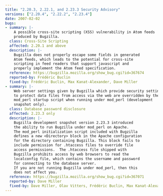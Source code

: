 ```yaml
---
title: "2.20.3, 2.22.1, and 2.23.3 Security Advisory"
versions: ["2.20.4", "2.22.2", "2.23.4"]
date: 2007-02-02
bugs:
- summary: |-
    A possible cross-site scripting (XSS) vulnerability in Atom feeds
    produced by Bugzilla.
  class: Cross-Site Scripting
  affected: 2.20.1 and above
  description: |-
    Bugzilla does not properly escape some fields in generated
    Atom feeds, which leads to the potential for cross-site
    scripting in feed readers that support javascript and
    properly implement the Atom feed specification.
  reference: https://bugzilla.mozilla.org/show_bug.cgi?id=367674
  reported-by: Frédéric Buclin
  fixed-by: Frédéric Buclin, Max Kanat-Alexander, Dave Miller
- summary: |-
    Web server settings given by Bugzilla which provide security settings
    to protect data files from access via the web are overridden by the
    mod_perl startup script when running under mod_perl (development
    snapshot only).
  class: Database password disclosure
  affected: 2.23.3 only
  description: |-
    Bugzilla development snapshot version 2.23.3 introduced
    the ability to run Bugzilla under mod_perl on Apache.
    The mod_perl initialization script included with Bugzilla
    defines a new <Directory> block in the Apache configuration
    for the directory containing Bugzilla. This block fails to
    include permission for .htaccess files to override file
    access permissions.  The .htaccess file shipped with
    Bugzilla prohibits access by web browsers to read the
    localconfig file, which contains the username and password
    for connecting to the database server.
    If you are not running Bugzilla under mod_perl, then this
    does not affect you.
  reference: https://bugzilla.mozilla.org/show_bug.cgi?id=367071
  reported-by: Dave Miller
  fixed-by: Dave Miller, Olav Vitters, Frédéric Buclin, Max Kanat-Alexander
---
```


